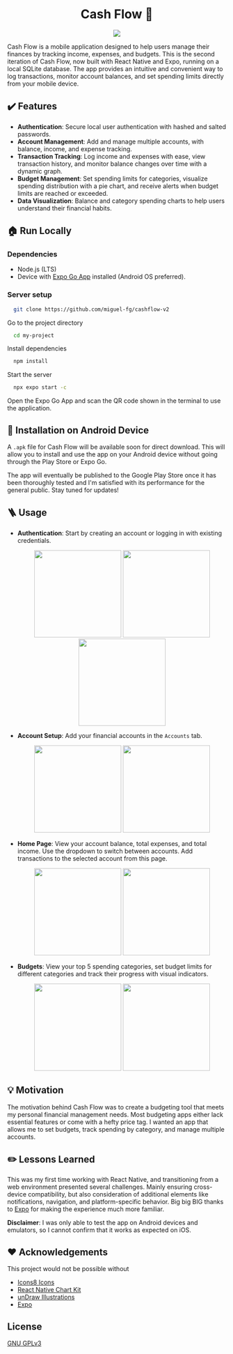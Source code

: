 
<h1 align="center">Cash Flow 💸</h1>

<p align="center">
  <img src="https://github.com/user-attachments/assets/121458b7-7efb-47f8-9651-c6cf8a79a80c"/>
</p>

Cash Flow is a mobile application designed to help users manage their finances by tracking income, expenses, and budgets. This is the second iteration of Cash Flow, now built with React Native and Expo, running on a local SQLite database. The app provides an intuitive and convenient way to log transactions, monitor account balances, and set spending limits directly from your mobile device.

## ✔️ Features

- **Authentication**: Secure local user authentication with hashed and salted passwords.
- **Account Management**: Add and manage multiple accounts, with balance, income, and expense tracking.
- **Transaction Tracking**: Log income and expenses with ease, view transaction history, and monitor balance changes over time with a dynamic graph.
- **Budget Management**: Set spending limits for categories, visualize spending distribution with a pie chart, and receive alerts when budget limits are reached or exceeded.
- **Data Visualization**: Balance and category spending charts to help users understand their financial habits.


## 🏠 Run Locally

### Dependencies

- Node.js (LTS)
- Device with [Expo Go App](https://expo.dev/go) installed (Android OS preferred).

### Server setup

```bash
  git clone https://github.com/miguel-fg/cashflow-v2
```

Go to the project directory

```bash
  cd my-project
```

Install dependencies

```bash
  npm install
```

Start the server

```bash
  npx expo start -c
```

Open the Expo Go App and scan the QR code shown in the terminal to  use the application.

## 📱 Installation on Android Device
A `.apk` file for Cash Flow will be available soon for direct download. This will allow you to install and use the app on your Android device without going through the Play Store or Expo Go.

The app will eventually be published to the Google Play Store once it has been thoroughly tested and I'm satisfied with its performance for the general public. Stay tuned for updates!

## 🪜 Usage

- **Authentication**: Start by creating an account or logging in with existing credentials.
  <p align="center">
    <img src="https://github.com/user-attachments/assets/9d86d8fb-aec6-48cb-9b05-38457d85bf53" width="200"/>
    <img src="https://github.com/user-attachments/assets/c9f80f6b-bd49-4d07-99f7-4ff4f9fd5990" width="200"/>
    <img src="https://github.com/user-attachments/assets/95253f2f-d71e-4537-a964-66e6fe4ccfd2" width="200"/>
  </p>

- **Account Setup**: Add your financial accounts in the `Accounts` tab.
  <p align="center">
    <img src="https://github.com/user-attachments/assets/177e94cf-0c3b-4458-a973-f0e3c0defb80" width="200"/>
    <img src="https://github.com/user-attachments/assets/2dbfd40e-981d-459a-9633-005908183e06" width="200"/>
  </p>
  
- **Home Page**: View your account balance, total expenses, and total income. Use the dropdown to switch between accounts. Add transactions to the selected account from this page.
  <p align="center">
    <img src="https://github.com/user-attachments/assets/d7bdd8f0-6b92-4f1b-b4b3-93e9f92def96" width="200"/>
    <img src="https://github.com/user-attachments/assets/5af928a2-9b32-4b3c-8b54-ee8312e237ed" width="200"/>
  </p>
  
- **Budgets**: View your top 5 spending categories, set budget limits for different categories and track their progress with visual indicators.
  <p align="center">
    <img src="https://github.com/user-attachments/assets/facd3091-cebc-418b-8a9f-57968d09215a" width="200"/>
    <img src="https://github.com/user-attachments/assets/3315a080-f1a6-4ec2-8fc7-ad60286e87eb" width="200"/>
  </p>
  
## 💡 Motivation

The motivation behind Cash Flow was to create a budgeting tool that meets my personal financial management needs. Most budgeting apps either lack essential features or come with a hefty price tag. I wanted an app that allows me to set budgets, track spending by category, and manage multiple accounts.
## ✏️ Lessons Learned

This was my first time working with React Native, and transitioning from a web environment presented several challenges. Mainly ensuring cross-device compatibility, but also consideration of additional elements like notifications, navigation, and platform-specific behavior. Big big BIG thanks to [Expo](https://expo.dev) for making the experience much more familiar. 

**Disclaimer**: I was only able to test the app on Android devices and emulators, so I cannot confirm that it works as expected on iOS.


## ❤️ Acknowledgements

This project would not be possible without 

 - [Icons8 Icons](https://icons8.com)
 - [React Native Chart Kit](https://github.com/indiespirit/react-native-chart-kit)
 - [unDraw Illustrations](https://undraw.co)
 - [Expo](https://expo.dev)


## License

[GNU GPLv3](https://choosealicense.com/licenses/gpl-3.0/)
